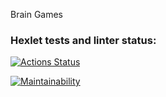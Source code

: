 Brain Games

### Hexlet tests and linter status:
[![Actions Status](https://github.com/yurylavrukhin/frontend-project-44/workflows/hexlet-check/badge.svg)](https://github.com/yurylavrukhin/frontend-project-44/actions)

[![Maintainability](https://api.codeclimate.com/v1/badges/a05517c610b93e23c65b/maintainability)](https://codeclimate.com/github/yurylavrukhin/frontend-project-44/maintainability)

